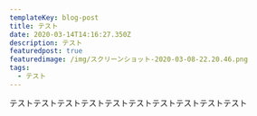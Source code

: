 ```yaml
---
templateKey: blog-post
title: テスト
date: 2020-03-14T14:16:27.350Z
description: テスト
featuredpost: true
featuredimage: /img/スクリーンショット-2020-03-08-22.20.46.png
tags:
  - テスト
---
```

テストテストテストテストテストテストテストテストテストテスト
